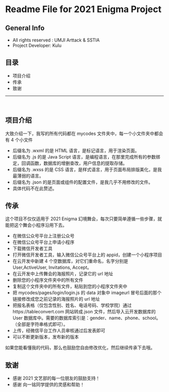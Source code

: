 # Readme File for 2021 Enigma Project

## General Info

- All rights reserved : UMJI Arttack & SSTIA
- Project Developer: Kulu

## 目录

- 项目介绍
- 传承
- 致谢

---

<br>

## 项目介绍

大致介绍一下，我写的所有代码都在 mycodes 文件夹中，每一个小文件夹中都会有 4 个小文件

- 后缀名为 .wxml 的是 HTML 语言，是标记语言，用于渲染页面。
- 后缀名为 .js 的是 Java Script 语言，是编程语言，在那里完成所有的参数绑定，回调函数，数据库的增删查改，用户信息的提取存储。
- 后缀名为 .wxss 的是 CSS 语言，是样式语言，用于页面布局排版美化，是我最薄弱的语言。
- 后缀名为 .json 的是页面或组件的配置文件，是我几乎不用修改的文件。
- 具体代码不在此赘述。

## 传承

这个项目不仅仅适用于 2021 Enigma 幻境舞会，每次只要简单遵循一些步骤，就能把这个舞会小程序沿用下去。

- 在微信公众号平台上注册公众号
- 在微信公众号平台上申请小程序
- 下载微信开发者工具
- 打开微信开发者工具，输入微信公众号平台上的 appid，创建一个小程序项目
- 在云开发中新建 4 个空数据库，对它们重命名，名字分别是 User,ActiveUser, Invitations, Accept。
- 在云开发中上传舞会的海报照片，记录它的 url 地址
- 删除您的小程序文件夹中的所有文件
- 复制这个文件夹中的所有文件，粘贴到您的小程序文件夹中
- 把 mycodes/pages/login/login.js 的 data 对象中 imageurl 冒号后面的那个链接修改成您之前记录的海报照片的 url 地址
- 把报名表格（仅包含性别、姓名、电话号码、学校学院）通过https://tableconvert.com 网站转成.json 文件，然后导入云开发数据库的 User 数据库中。需要的数据库索引是：gender、name、phone、school。（全部是字符串格式即可）。
- 上传，经微信平台工作人员审核通过后发表即可
- 可以不断更新版本，发布新的版本

如果您能看懂我的代码，那么也鼓励您自由修改优化，然后继续传承下去哦。

## 致谢

- 感谢 2021 文艺部的每一位朋友的鼓励支持！
- 感谢 向一铭同学提供的灵感和帮助！
